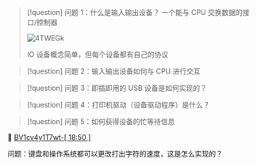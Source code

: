 
>[!question] 问题 1：什么是输入输出设备？ 
> 一个能与 CPU 交换数据的接口/控制器
> 
> ![4TWEGk](https://picture-suyifan.oss-cn-shenzhen.aliyuncs.com/uPic/4TWEGk.png)
>
>IO 设备概念简单，但每个设备都有自己的协议


>[!question] 问题 2：输入输出设备如何与 CPU 进行交互

>[!question] 问题 3：即插即用的 USB 设备是如何实现的？

>[!question] 问题 4：打印机驱动（设备驱动程序）是什么？

>[!question] 问题 5：如何获得设备的忙等待信息

🔗 [BV1cv4y1T7wt-[ 18:50 ]]( https://www.bilibili.com/video/BV1cv4y1T7wt?t=1130.5 )

问题：键盘和操作系统都可以更改打出字符的速度，这是怎么实现的？
